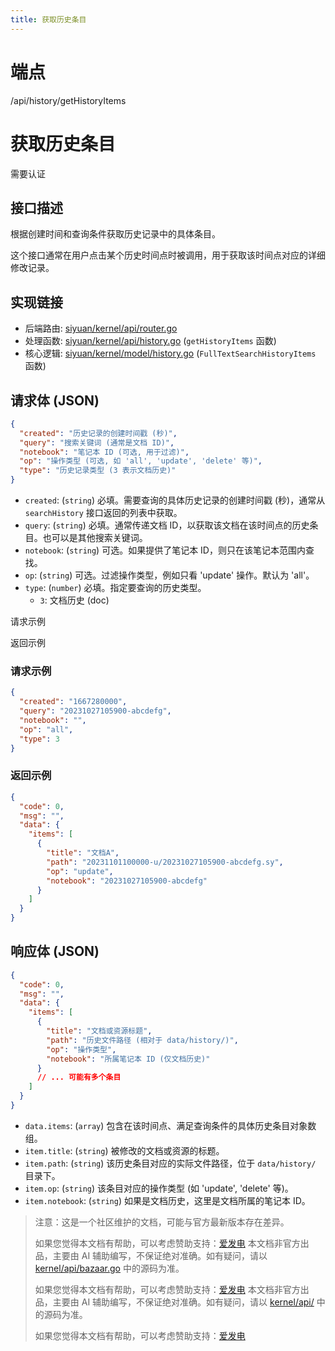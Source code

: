```yaml
---
title: 获取历史条目
---
```

# 端点

/api/history/getHistoryItems

# 获取历史条目

需要认证

## 接口描述

根据创建时间和查询条件获取历史记录中的具体条目。

这个接口通常在用户点击某个历史时间点时被调用，用于获取该时间点对应的详细修改记录。

## 实现链接

-   后端路由: [siyuan/kernel/api/router.go](https://github.com/siyuan-note/siyuan/blob/master/kernel/api/router.go)
-   处理函数: [siyuan/kernel/api/history.go](https://github.com/siyuan-note/siyuan/blob/master/kernel/api/history.go) (`getHistoryItems` 函数)
-   核心逻辑: [siyuan/kernel/model/history.go](https://github.com/siyuan-note/siyuan/blob/master/kernel/model/history.go) (`FullTextSearchHistoryItems` 函数)

## 请求体 (JSON)

```json
{
  "created": "历史记录的创建时间戳 (秒)",
  "query": "搜索关键词 (通常是文档 ID)",
  "notebook": "笔记本 ID (可选, 用于过滤)",
  "op": "操作类型 (可选, 如 'all', 'update', 'delete' 等)",
  "type": "历史记录类型 (3 表示文档历史)"
}
```

-   `created`: (`string`) 必填。需要查询的具体历史记录的创建时间戳 (秒)，通常从 `searchHistory` 接口返回的列表中获取。
-   `query`: (`string`) 必填。通常传递文档 ID，以获取该文档在该时间点的历史条目。也可以是其他搜索关键词。
-   `notebook`: (`string`) 可选。如果提供了笔记本 ID，则只在该笔记本范围内查找。
-   `op`: (`string`) 可选。过滤操作类型，例如只看 'update' 操作。默认为 'all'。
-   `type`: (`number`) 必填。指定要查询的历史类型。
    -   `3`: 文档历史 (doc)

请求示例

返回示例

### 请求示例

```json
{
  "created": "1667280000",
  "query": "20231027105900-abcdefg",
  "notebook": "",
  "op": "all",
  "type": 3
}
```

### 返回示例

```json
{
  "code": 0,
  "msg": "",
  "data": {
    "items": [
      {
        "title": "文档A",
        "path": "20231101100000-u/20231027105900-abcdefg.sy",
        "op": "update",
        "notebook": "20231027105900-abcdefg"
      }
    ]
  }
}
```

## 响应体 (JSON)

```json
{
  "code": 0,
  "msg": "",
  "data": {
    "items": [
      {
        "title": "文档或资源标题",
        "path": "历史文件路径 (相对于 data/history/)",
        "op": "操作类型",
        "notebook": "所属笔记本 ID (仅文档历史)"
      }
      // ... 可能有多个条目
    ]
  }
}
```

-   `data.items`: (`array`) 包含在该时间点、满足查询条件的具体历史条目对象数组。
-   `item.title`: (`string`) 被修改的文档或资源的标题。
-   `item.path`: (`string`) 该历史条目对应的实际文件路径，位于 `data/history/` 目录下。
-   `item.op`: (`string`) 该条目对应的操作类型 (如 'update', 'delete' 等)。
-   `item.notebook`: (`string`) 如果是文档历史，这里是文档所属的笔记本 ID。

> 注意：这是一个社区维护的文档，可能与官方最新版本存在差异。
> 
> 如果您觉得本文档有帮助，可以考虑赞助支持：[爱发电](https://afdian.com/a/leolee9086?tab=feed)
> 本文档非官方出品，主要由 AI 辅助编写，不保证绝对准确。如有疑问，请以 [kernel/api/bazaar.go](https://github.com/siyuan-note/siyuan/blob/master/kernel/api/bazaar.go) 中的源码为准。
> 
> 如果您觉得本文档有帮助，可以考虑赞助支持：[爱发电](https://afdian.com/a/leolee9086?tab=feed)
> 本文档非官方出品，主要由 AI 辅助编写，不保证绝对准确。如有疑问，请以 [kernel/api/](https://github.com/siyuan-note/siyuan/blob/master/kernel/api/) 中的源码为准。
> 
> 如果您觉得本文档有帮助，可以考虑赞助支持：[爱发电](https://afdian.com/a/leolee9086?tab=feed)
